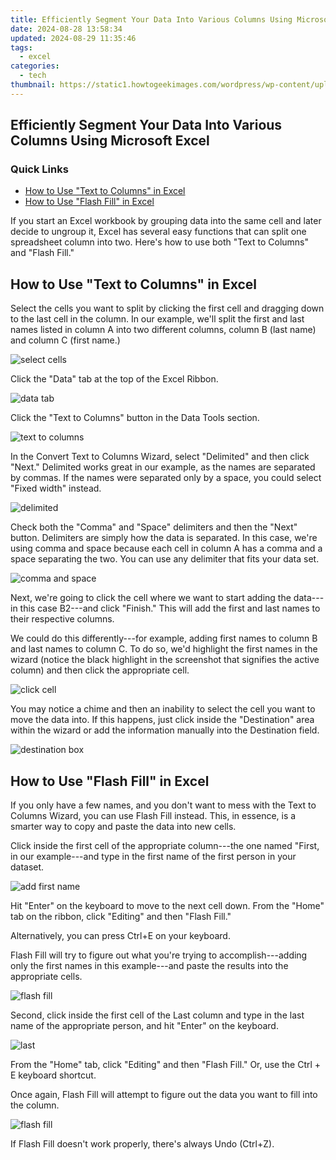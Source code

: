 ```yaml
---
title: Efficiently Segment Your Data Into Various Columns Using Microsoft Excel
date: 2024-08-28 13:58:34
updated: 2024-08-29 11:35:46
tags:
  - excel
categories:
  - tech
thumbnail: https://static1.howtogeekimages.com/wordpress/wp-content/uploads/2019/07/stock-lede-microsoft-office_excel-1.png
---
```


## Efficiently Segment Your Data Into Various Columns Using Microsoft Excel

### Quick Links

* [How to Use "Text to Columns" in Excel](https://fox-info.techidaily.com/best-zero-fee-technique-for-pixel-perfection-for-2024/)
* [How to Use "Flash Fill" in Excel](https://screen-mirroring-recording.techidaily.com/updated-field-fusion-top-10-agrarian-adventure-titles-for-2024/)

 If you start an Excel workbook by grouping data into the same cell and later decide to ungroup it, Excel has several easy functions that can split one spreadsheet column into two. Here's how to use both "Text to Columns" and "Flash Fill."

##  How to Use "Text to Columns" in Excel

 Select the cells you want to split by clicking the first cell and dragging down to the last cell in the column. In our example, we'll split the first and last names listed in column A into two different columns, column B (last name) and column C (first name.)

![select cells](https://static1.howtogeekimages.com/wordpress/wp-content/uploads/2020/11/select-cells.png) 

 Click the "Data" tab at the top of the Excel Ribbon.

![data tab](https://static1.howtogeekimages.com/wordpress/wp-content/uploads/2020/11/data.png) 

 Click the "Text to Columns" button in the Data Tools section.

![text to columns](https://static1.howtogeekimages.com/wordpress/wp-content/uploads/2020/11/text-to-columns.png) 

 In the Convert Text to Columns Wizard, select "Delimited" and then click "Next." Delimited works great in our example, as the names are separated by commas. If the names were separated only by a space, you could select "Fixed width" instead.

![delimited](https://static1.howtogeekimages.com/wordpress/wp-content/uploads/2020/11/delimited-next.png) 

 Check both the "Comma" and "Space" delimiters and then the "Next" button. Delimiters are simply how the data is separated. In this case, we're using comma and space because each cell in column A has a comma and a space separating the two. You can use any delimiter that fits your data set.

![comma and space](https://static1.howtogeekimages.com/wordpress/wp-content/uploads/2020/11/comma-space-next.png) 

 Next, we're going to click the cell where we want to start adding the data---in this case B2---and click "Finish." This will add the first and last names to their respective columns.

 We could do this differently---for example, adding first names to column B and last names to column C. To do so, we'd highlight the first names in the wizard (notice the black highlight in the screenshot that signifies the active column) and then click the appropriate cell.

![click cell](https://static1.howtogeekimages.com/wordpress/wp-content/uploads/2020/11/click-cell-1.png) 

 You may notice a chime and then an inability to select the cell you want to move the data into. If this happens, just click inside the "Destination" area within the wizard or add the information manually into the Destination field.

![destination box](https://static1.howtogeekimages.com/wordpress/wp-content/uploads/2020/11/click-destination.png) 

##  How to Use "Flash Fill" in Excel

 If you only have a few names, and you don't want to mess with the Text to Columns Wizard, you can use Flash Fill instead. This, in essence, is a smarter way to copy and paste the data into new cells.

 Click inside the first cell of the appropriate column---the one named "First, in our example---and type in the first name of the first person in your dataset.

![add first name](https://static1.howtogeekimages.com/wordpress/wp-content/uploads/2020/11/first-name.png) 

 Hit "Enter" on the keyboard to move to the next cell down. From the "Home" tab on the ribbon, click "Editing" and then "Flash Fill."

 Alternatively, you can press Ctrl+E on your keyboard.

 Flash Fill will try to figure out what you're trying to accomplish---adding only the first names in this example---and paste the results into the appropriate cells.

![flash fill](https://static1.howtogeekimages.com/wordpress/wp-content/uploads/2020/11/home-editing-flash.png) 

 Second, click inside the first cell of the Last column and type in the last name of the appropriate person, and hit "Enter" on the keyboard.

![last](https://static1.howtogeekimages.com/wordpress/wp-content/uploads/2020/11/last.png) 

 From the "Home" tab, click "Editing" and then "Flash Fill." Or, use the Ctrl + E keyboard shortcut.

 Once again, Flash Fill will attempt to figure out the data you want to fill into the column.

![flash fill](https://static1.howtogeekimages.com/wordpress/wp-content/uploads/2020/11/home-editing-flash.png) 

 If Flash Fill doesn't work properly, there's always Undo (Ctrl+Z).

<ins class="adsbygoogle"
     style="display:block"
     data-ad-format="autorelaxed"
     data-ad-client="ca-pub-7571918770474297"
     data-ad-slot="1223367746"></ins>



<ins class="adsbygoogle"
     style="display:block"
     data-ad-client="ca-pub-7571918770474297"
     data-ad-slot="8358498916"
     data-ad-format="auto"
     data-full-width-responsive="true"></ins>
